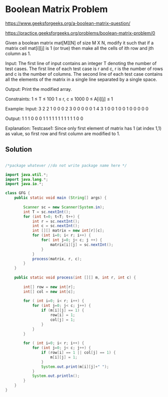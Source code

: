 # Boolean Matrix Problem

https://www.geeksforgeeks.org/a-boolean-matrix-question/

https://practice.geeksforgeeks.org/problems/boolean-matrix-problem/0

Given a boolean matrix mat[M][N] of size M X N, modify it such that if a matrix cell mat[i][j] is 1 (or true) then make all the cells of ith row and jth column as 1.

Input:
The first line of input contains an integer T denoting the number of test cases.
The first line of each test case is r and c, r is the number of rows and c is the number of columns.
The second line of each test case contains all the elements of the matrix in a single line separated by a single space.

Output:
Print the modified array.

Constraints:
1 ≤ T ≤ 100
1 ≤ r, c ≤ 1000
0 ≤ A[i][j] ≤ 1

Example:
Input:
3
2 2
1 0
0 0
2 3
0 0 0 
0 0 1
4 3
1 0 0
1 0 0
1 0 0
0 0 0

Output:
1 1
1 0
0 0 1 
1 1 1
1 1 1
1 1 1
1 0 0

Explanation:
Testcase1: Since only first element of matrix has 1 (at index 1,1) as value, so first row and first column are modified to 1.


## Solution

```java

/*package whatever //do not write package name here */

import java.util.*;
import java.lang.*;
import java.io.*;

class GFG {
	public static void main (String[] args) {
		
		Scanner sc = new Scanner(System.in);
		int T = sc.nextInt();
		for (int t=0; t<T; t++) {
		    int r = sc.nextInt();
		    int c = sc.nextInt();
		    int [][] matrix = new int[r][c];
		    for (int i=0; i< r; i++) {
		        for( int j=0; j< c; j ++) {
		            matrix[i][j] = sc.nextInt();
		        }
		    }
		    process(matrix, r, c);
		}
	}
	
	public static void process(int [][] m, int r, int c) {
	    
	    int[] row = new int[r];
	    int[] col = new int[c];
	    
	    for ( int i=0; i< r; i++) {
	        for (int j=0; j< c; j++) {
	            if (m[i][j] == 1) {
	                row[i] = 1;
	                col[j] = 1;
	            }
	        }
	    }
	    
	    for ( int i=0; i< r; i++) {
	        for (int j=0; j< c; j++) {
	            if (row[i] == 1 || col[j] == 1) {
	                m[i][j] = 1;
	            }
	            System.out.print(m[i][j]+" ");
	        }
	        System.out.println();
	    }
	}
}


```
